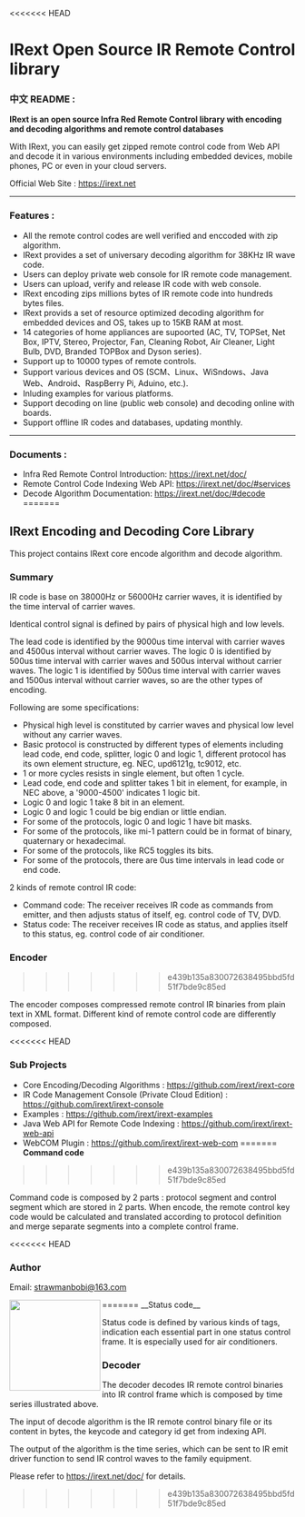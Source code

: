 <<<<<<< HEAD
# IRext Open Source IR Remote Control library
### 中文 README : 

__IRext is an open source Infra Red Remote Control library with encoding and decoding algorithms and remote control databases__

With IRext, you can easily get zipped remote control code from Web API and decode it in various environments including embedded devices, mobile phones, PC or even in your cloud servers.

Official Web Site : https://irext.net

----
### Features :
  - All the remote control codes are well verified and enccoded with zip algorithm.
  - IRext provides a set of universary decoding algorithm for 38KHz IR wave code.
  - Users can deploy private web console for IR remote code management.
  - Users can upload, verify and release IR code with web console.
  - IRext encoding zips millions bytes of IR remote code into hundreds bytes files.
  - IRext provids a set of resource optimized decoding algorithm for embedded devices and OS, takes up to 15KB RAM at most.
  - 14 categories of home appliances are supoorted (AC, TV, TOPSet, Net Box, IPTV, Stereo, Projector, Fan, Cleaning Robot, Air Cleaner, Light Bulb, DVD, Branded TOPBox and Dyson series).
  - Support up to 10000 types of remote controls.
  - Support various devices and OS (SCM、Linux、WiSndows、Java Web、Android、RaspBerry Pi, Aduino, etc.).
  - Inluding examples for various platforms.
  - Support decoding on line (public web console) and decoding online with boards.
  - Support offline IR codes and databases, updating monthly.

------
### Documents :

- Infra Red Remote Control Introduction: https://irext.net/doc/
- Remote Control Code Indexing Web API: https://irext.net/doc/#services
- Decode Algorithm Documentation: https://irext.net/doc/#decode
=======
## IRext Encoding and Decoding Core Library

  This project contains IRext core encode algorithm and decode algorithm.

### Summary

  IR code is base on 38000Hz or 56000Hz carrier waves, it is identified by the time interval of carrier waves.

  Identical control signal is defined by pairs of physical high and low levels.

  The lead code is identified by the 9000us time interval with carrier waves and 4500us interval without carrier waves. The logic 0 is identified by 500us time interval with carrier waves and 500us interval without carrier waves. The logic 1 is identified by 500us time interval with carrier waves and 1500us interval without carrier waves, so are the other types of encoding.

Following are some specifications:

- Physical high level is constituted by carrier waves and physical low level without any carrier waves.
- Basic protocol is constructed by different types of elements including lead code, end code, splitter, logic 0 and logic 1, different protocol has its own element structure, eg. NEC, upd6121g, tc9012, etc.
- 1 or more cycles resists in single element, but often 1 cycle.
- Lead code, end code and splitter takes 1 bit in element, for example, in NEC above, a '9000-4500' indicates 1 logic bit.
- Logic 0 and logic 1 take 8 bit in an element.
- Logic 0 and logic 1 could be big endian or little endian.
- For some of the protocols, logic 0 and logic 1 have bit masks.
- For some of the protocols, like mi-1 pattern could be in format of binary, quaternary or hexadecimal.
- For some of the protocols, like RC5 toggles its bits.
- For some of the protocols, there are 0us time intervals in lead code or end code.

2 kinds of remote control IR code:

- Command code: The receiver receives IR code as commands from emitter, and then adjusts status of itself, eg. control code of TV, DVD.
- Status code: The receiver receives IR code as status, and applies itself to this status, eg. control code of air conditioner.

### Encoder
>>>>>>> e439b135a830072638495bbd5fd51f7bde9c85ed

  The encoder composes compressed remote control IR binaries from plain text in XML format. Different kind of remote control code are differently composed.

<<<<<<< HEAD
### Sub Projects
  - Core Encoding/Decoding Algorithms : https://github.com/irext/irext-core
  - IR Code Management Console (Private Cloud Edition) : https://github.com/irext/irext-console
  - Examples : https://github.com/irext/irext-examples
  - Java Web API for Remote Code Indexing : https://github.com/irext/irext-web-api
  - WebCOM Plugin : https://github.com/irext/irext-web-com
=======
__Command code__
>>>>>>> e439b135a830072638495bbd5fd51f7bde9c85ed

  Command code is composed by 2 parts : protocol segment and control segment which are stored in 2 parts. When encode, the remote control key code would be calculated and translated according to protocol definition and merge separate segments into a complete control frame.

<<<<<<< HEAD
### Author

Email: strawmanbobi@163.com

<img src="http://irext.net/images/bobi_qr.png" align="left" height="160" width="160">
=======
__Status code__

  Status code is defined by various kinds of tags, indication each essential part in one status control frame. It is especially used for air conditioners.

### Decoder

  The decoder decodes IR remote control binaries into IR control frame which is composed by time series illustrated above.

  The input of decode algorithm is the IR remote control binary file or its content in bytes, the keycode and category id get from indexing API. 

  The output of the algorithm is the time series, which can be sent to IR emit driver function to send IR control waves to the family equipment.

  Please refer to https://irext.net/doc/ for details.


>>>>>>> e439b135a830072638495bbd5fd51f7bde9c85ed
